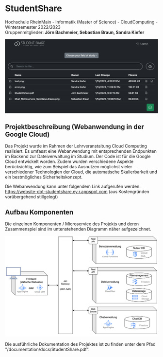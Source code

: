# StudentShare
Hochschule RheinMain - Informatik (Master of Science) - CloudComputing - Wintersemester 2022/2023 <br>
Gruppenmitglieder: **Jörn Bachmeier, Sebastian Braun, Sandra Kiefer**

![Screenshot der Webanwendung](documentation/pics/files.png)

## Projektbeschreibung (Webanwendung in der Google Cloud)

Das Projekt wurde im Rahmen der Lehrveranstaltung Cloud Computing realisiert. Es umfasst eine Webanwendung mit entsprechenden Endpunkten im Backend zur Dateiverwaltung im Studium. Der Code ist für die Google Cloud entwickelt worden. Zudem wurden verschiedene Aspekte berücksichtig, wie zum Beispiel das Ausnutzen möglichst vieler verschiedener Technologien der Cloud, die automatische Skalierbarkeit und ein bestmögliches Sicherheitskonzept. 

Die Webanwendung kann unter folgendem Link aufgerufen werden:
https://website-dot-studentshare.ey.r.appspot.com
(aus Kostengründen vorübergehend stillgelegt)

## Aufbau Komponenten

Die einzelnen Komponenten / Microservice des Projekts und deren Zusammenspiel sind im untenstehenden Diagramm näher aufgezeichnet.

![Komponentendiagramm](documentation/pics/components.png)

Die ausführliche Dokumentation des Projektes ist zu finden unter dem Pfad "/documentation/docs/StudentShare.pdf".
